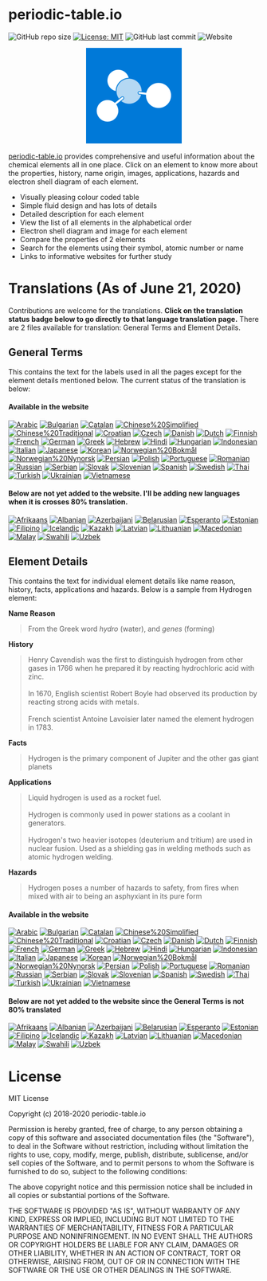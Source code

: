 # periodic-table.io

![GitHub repo size](https://img.shields.io/github/repo-size/catchspider2002/periodic-table.io)
[![License: MIT](https://img.shields.io/badge/License-MIT-blue.svg)](https://opensource.org/licenses/MIT)
![GitHub last commit](https://img.shields.io/github/last-commit/catchspider2002/periodic-table.io)
![Website](https://img.shields.io/website?up_message=online&url=https%3A%2F%2Fperiodic-table.io%2F)

<div align="center">
  <img src="android-chrome-192x192.png" alt="periodic-table.io" />
</div>

[periodic-table.io](https://periodic-table.io) provides comprehensive and useful information about the chemical elements all in one place. Click on an element to know more about the properties, history, name origin, images, applications, hazards and electron shell diagram of each element.

- Visually pleasing colour coded table
- Simple fluid design and has lots of details
- Detailed description for each element
- View the list of all elements in the alphabetical order
- Electron shell diagram and image for each element
- Compare the properties of 2 elements
- Search for the elements using their symbol, atomic number or name
- Links to informative websites for further study

# Translations (As of June 21, 2020)

Contributions are welcome for the translations. **Click on the translation status badge below to go directly to that language translation page.** There are 2 files available for translation: General Terms and Element Details.

## General Terms
This contains the text for the labels used in all the pages except for the element details mentioned below. The current status of the translation is below:

#### Available in the website

[![Arabic](https://img.shields.io/badge/Arabic-95.7%25-green)](https://windows-uwp.oneskyapp.com/collaboration/translate/project/project/190138/language/28)
[![Bulgarian](https://img.shields.io/badge/Bulgarian-95.4%25-green)](https://windows-uwp.oneskyapp.com/collaboration/translate/project/project/190138/language/576)
[![Catalan](https://img.shields.io/badge/Catalan-95.7%25-green)](https://windows-uwp.oneskyapp.com/collaboration/translate/project/project/190138/language/23)
[![Chinese%20Simplified](https://img.shields.io/badge/Chinese%20Simplified-100%25-brightgreen)](https://windows-uwp.oneskyapp.com/collaboration/translate/project/project/190138/language/3)
[![Chinese%20Traditional](https://img.shields.io/badge/Chinese%20Traditional-85.8%25-green)](https://windows-uwp.oneskyapp.com/collaboration/translate/project/project/190138/language/2)
[![Croatian](https://img.shields.io/badge/Croatian-99.5%25-green)](https://windows-uwp.oneskyapp.com/collaboration/translate/project/project/190138/language/22)
[![Czech](https://img.shields.io/badge/Czech-95.4%25-green)](https://windows-uwp.oneskyapp.com/collaboration/translate/project/project/190138/language/13)
[![Danish](https://img.shields.io/badge/Danish-83.3%25-green)](https://windows-uwp.oneskyapp.com/collaboration/translate/project/project/190138/language/27)
[![Dutch](https://img.shields.io/badge/Dutch-95.4%25-green)](https://windows-uwp.oneskyapp.com/collaboration/translate/project/project/190138/language/12)
[![Finnish](https://img.shields.io/badge/Finnish-94.4%25-green)](https://windows-uwp.oneskyapp.com/collaboration/translate/project/project/190138/language/18)
[![French](https://img.shields.io/badge/French-96%25-green)](https://windows-uwp.oneskyapp.com/collaboration/translate/project/project/190138/language/5)
[![German](https://img.shields.io/badge/German-96%25-green)](https://windows-uwp.oneskyapp.com/collaboration/translate/project/project/190138/language/6)
[![Greek](https://img.shields.io/badge/Greek-76.1%25-yellow)](https://windows-uwp.oneskyapp.com/collaboration/translate/project/project/190138/language/20)
[![Hebrew](https://img.shields.io/badge/Hebrew-91.4%25-green)](https://windows-uwp.oneskyapp.com/collaboration/translate/project/project/190138/language/42)
[![Hindi](https://img.shields.io/badge/Hindi-81.5%25-green)](https://windows-uwp.oneskyapp.com/collaboration/translate/project/project/190138/language/587)
[![Hungarian](https://img.shields.io/badge/Hungarian-95.7%25-green)](https://windows-uwp.oneskyapp.com/collaboration/translate/project/project/190138/language/21)
[![Indonesian](https://img.shields.io/badge/Indonesian-95.7%25-green)](https://windows-uwp.oneskyapp.com/collaboration/translate/project/project/190138/language/54)
[![Italian](https://img.shields.io/badge/Italian-96%25-green)](https://windows-uwp.oneskyapp.com/collaboration/translate/project/project/190138/language/10)
[![Japanese](https://img.shields.io/badge/Japanese-95.2%25-green)](https://windows-uwp.oneskyapp.com/collaboration/translate/project/project/190138/language/4)
[![Korean](https://img.shields.io/badge/Korean-100%25-brightgreen)](https://windows-uwp.oneskyapp.com/collaboration/translate/project/project/190138/language/9)
[![Norwegian%20Bokmål](https://img.shields.io/badge/Norwegian%20Bokmål-91.9%25-green)](https://windows-uwp.oneskyapp.com/collaboration/translate/project/project/190138/language/77)
[![Norwegian%20Nynorsk](https://img.shields.io/badge/Norwegian%20Nynorsk-71%25-yellow)](https://windows-uwp.oneskyapp.com/collaboration/translate/project/project/190138/language/15)
[![Persian](https://img.shields.io/badge/Persian-96%25-green)](https://windows-uwp.oneskyapp.com/collaboration/translate/project/project/190138/language/29)
[![Polish](https://img.shields.io/badge/Polish-90.9%25-green)](https://windows-uwp.oneskyapp.com/collaboration/translate/project/project/190138/language/16)
[![Portuguese](https://img.shields.io/badge/Portuguese-96.2%25-green)](https://windows-uwp.oneskyapp.com/collaboration/translate/project/project/190138/language/563)
[![Romanian](https://img.shields.io/badge/Romanian-95.7%25-green)](https://windows-uwp.oneskyapp.com/collaboration/translate/project/project/190138/language/19)
[![Russian](https://img.shields.io/badge/Russian-96%25-green)](https://windows-uwp.oneskyapp.com/collaboration/translate/project/project/190138/language/11)
[![Serbian](https://img.shields.io/badge/Serbian-94.1%25-green)](https://windows-uwp.oneskyapp.com/collaboration/translate/project/project/190138/language/462)
[![Slovak](https://img.shields.io/badge/Slovak-94.4%25-green)](https://windows-uwp.oneskyapp.com/collaboration/translate/project/project/190138/language/34)
[![Slovenian](https://img.shields.io/badge/Slovenian-82.3%25-green)](https://windows-uwp.oneskyapp.com/collaboration/translate/project/project/190138/language/659)
[![Spanish](https://img.shields.io/badge/Spanish-96%25-green)](https://windows-uwp.oneskyapp.com/collaboration/translate/project/project/190138/language/79)
[![Swedish](https://img.shields.io/badge/Swedish-84.4%25-green)](https://windows-uwp.oneskyapp.com/collaboration/translate/project/project/190138/language/17)
[![Thai](https://img.shields.io/badge/Thai-95.2%25-green)](https://windows-uwp.oneskyapp.com/collaboration/translate/project/project/190138/language/56)
[![Turkish](https://img.shields.io/badge/Turkish-95.4%25-green)](https://windows-uwp.oneskyapp.com/collaboration/translate/project/project/190138/language/14)
[![Ukrainian](https://img.shields.io/badge/Ukrainian-93%25-green)](https://windows-uwp.oneskyapp.com/collaboration/translate/project/project/190138/language/36)
[![Vietnamese](https://img.shields.io/badge/Vietnamese-96%25-green)](https://windows-uwp.oneskyapp.com/collaboration/translate/project/project/190138/language/50)

#### Below are not yet added to the website. I'll be adding new languages when it is crosses 80% translation.

[![Afrikaans](https://img.shields.io/badge/Afrikaans-38.2%25-red)](https://windows-uwp.oneskyapp.com/collaboration/translate/project/project/190138/language/60)
[![Albanian](https://img.shields.io/badge/Albanian-66.4%25-yellow)](https://windows-uwp.oneskyapp.com/collaboration/translate/project/project/190138/language/63)
[![Azerbaijani](https://img.shields.io/badge/Azerbaijani-56.7%25-orange)](https://windows-uwp.oneskyapp.com/collaboration/translate/project/project/190138/language/249)
[![Belarusian](https://img.shields.io/badge/Belarusian-67.7%25-yellow)](https://windows-uwp.oneskyapp.com/collaboration/translate/project/project/190138/language/66)
[![Esperanto](https://img.shields.io/badge/Esperanto-37.6%25-red)](https://windows-uwp.oneskyapp.com/collaboration/translate/project/project/190138/language/24)
[![Estonian](https://img.shields.io/badge/Estonian-61.6%25-orange)](https://windows-uwp.oneskyapp.com/collaboration/translate/project/project/190138/language/624)
[![Filipino](https://img.shields.io/badge/Filipino-72.8%25-yellow)](https://windows-uwp.oneskyapp.com/collaboration/translate/project/project/190138/language/31)
[![Icelandic](https://img.shields.io/badge/Icelandic-44.6%25-red)](https://windows-uwp.oneskyapp.com/collaboration/translate/project/project/190138/language/43)
[![Kazakh](https://img.shields.io/badge/Kazakh-68.5%25-yellow)](https://windows-uwp.oneskyapp.com/collaboration/translate/project/project/190138/language/159)
[![Latvian](https://img.shields.io/badge/Latvian-65.1%25-yellow)](https://windows-uwp.oneskyapp.com/collaboration/translate/project/project/190138/language/38)
[![Lithuanian](https://img.shields.io/badge/Lithuanian-65.6%25-yellow)](https://windows-uwp.oneskyapp.com/collaboration/translate/project/project/190138/language/641)
[![Macedonian](https://img.shields.io/badge/Macedonian-61.6%25-orange)](https://windows-uwp.oneskyapp.com/collaboration/translate/project/project/190138/language/644)
[![Malay](https://img.shields.io/badge/Malay-69.6%25-yellow)](https://windows-uwp.oneskyapp.com/collaboration/translate/project/project/190138/language/55)
[![Swahili](https://img.shields.io/badge/Swahili-36.3%25-red)](https://windows-uwp.oneskyapp.com/collaboration/translate/project/project/190138/language/494)
[![Uzbek](https://img.shields.io/badge/Uzbek-58.1%25-orange)](https://windows-uwp.oneskyapp.com/collaboration/translate/project/project/190138/language/213)

## Element Details
This contains the text for individual element details like name reason, history, facts, applications and hazards. Below is a sample from Hydrogen element:

**Name Reason**
> From the Greek word *hydro* (water), and *genes* (forming)

**History**
> Henry Cavendish was the first to distinguish hydrogen from other gases in 1766 when he prepared it by reacting hydrochloric acid with zinc.<br><br>In 1670, English scientist Robert Boyle had observed its production by reacting strong acids with metals.<br><br>French scientist Antoine Lavoisier later named the element hydrogen in 1783.

**Facts**
> Hydrogen is the primary component of Jupiter and the other gas giant planets

**Applications**
> Liquid hydrogen is used as a rocket fuel.<br><br>Hydrogen is commonly used in power stations as a coolant in generators.<br><br>Hydrogen's two heavier isotopes (deuterium and tritium) are used in nuclear fusion. Used as a shielding gas in welding methods such as atomic hydrogen welding.

**Hazards**
> Hydrogen poses a number of hazards to safety, from fires when mixed with air to being an asphyxiant in its pure form

#### Available in the website

[![Arabic](https://img.shields.io/badge/Arabic-1.7%25-red)](https://windows-uwp.oneskyapp.com/collaboration/translate/project/project/197066/language/28)
[![Bulgarian](https://img.shields.io/badge/Bulgarian-1.2%25-red)](https://windows-uwp.oneskyapp.com/collaboration/translate/project/project/197066/language/576)
[![Catalan](https://img.shields.io/badge/Catalan-0%25-red)](https://windows-uwp.oneskyapp.com/collaboration/translate/project/project/197066/language/23)
[![Chinese%20Simplified](https://img.shields.io/badge/Chinese%20Simplified-100%25-brightgreen)](https://windows-uwp.oneskyapp.com/collaboration/translate/project/project/197066/language/3)
[![Chinese%20Traditional](https://img.shields.io/badge/Chinese%20Traditional-0.7%25-red)](https://windows-uwp.oneskyapp.com/collaboration/translate/project/project/197066/language/2)
[![Croatian](https://img.shields.io/badge/Croatian-24.9%25-red)](https://windows-uwp.oneskyapp.com/collaboration/translate/project/project/197066/language/22)
[![Czech](https://img.shields.io/badge/Czech-16.6%25-red)](https://windows-uwp.oneskyapp.com/collaboration/translate/project/project/197066/language/13)
[![Danish](https://img.shields.io/badge/Danish-0%25-red)](https://windows-uwp.oneskyapp.com/collaboration/translate/project/project/197066/language/27)
[![Dutch](https://img.shields.io/badge/Dutch-0%25-red)](https://windows-uwp.oneskyapp.com/collaboration/translate/project/project/197066/language/12)
[![Finnish](https://img.shields.io/badge/Finnish-0%25-red)](https://windows-uwp.oneskyapp.com/collaboration/translate/project/project/197066/language/18)
[![French](https://img.shields.io/badge/French-100%25-brightgreen)](https://windows-uwp.oneskyapp.com/collaboration/translate/project/project/197066/language/5)
[![German](https://img.shields.io/badge/German-5.9%25-red)](https://windows-uwp.oneskyapp.com/collaboration/translate/project/project/197066/language/6)
[![Greek](https://img.shields.io/badge/Greek-0%25-red)](https://windows-uwp.oneskyapp.com/collaboration/translate/project/project/197066/language/20)
[![Hebrew](https://img.shields.io/badge/Hebrew-0.2%25-red)](https://windows-uwp.oneskyapp.com/collaboration/translate/project/project/197066/language/42)
[![Hindi](https://img.shields.io/badge/Hindi-0%25-red)](https://windows-uwp.oneskyapp.com/collaboration/translate/project/project/197066/language/587)
[![Hungarian](https://img.shields.io/badge/Hungarian-80.7%25-green)](https://windows-uwp.oneskyapp.com/collaboration/translate/project/project/197066/language/21)
[![Indonesian](https://img.shields.io/badge/Indonesian-2.4%25-red)](https://windows-uwp.oneskyapp.com/collaboration/translate/project/project/197066/language/54)
[![Italian](https://img.shields.io/badge/Italian-20.2%25-red)](https://windows-uwp.oneskyapp.com/collaboration/translate/project/project/197066/language/10)
[![Japanese](https://img.shields.io/badge/Japanese-1.7%25-red)](https://windows-uwp.oneskyapp.com/collaboration/translate/project/project/197066/language/4)
[![Korean](https://img.shields.io/badge/Korean-100%25-brightgreen)](https://windows-uwp.oneskyapp.com/collaboration/translate/project/project/197066/language/9)
[![Norwegian%20Bokmål](https://img.shields.io/badge/Norwegian%20Bokmål-0%25-red)](https://windows-uwp.oneskyapp.com/collaboration/translate/project/project/197066/language/77)
[![Norwegian%20Nynorsk](https://img.shields.io/badge/Norwegian%20Nynorsk-0%25-red)](https://windows-uwp.oneskyapp.com/collaboration/translate/project/project/197066/language/15)
[![Persian](https://img.shields.io/badge/Persian-4.9%25-red)](https://windows-uwp.oneskyapp.com/collaboration/translate/project/project/197066/language/29)
[![Polish](https://img.shields.io/badge/Polish-0.3%25-red)](https://windows-uwp.oneskyapp.com/collaboration/translate/project/project/197066/language/16)
[![Portuguese](https://img.shields.io/badge/Portuguese-13.4%25-red)](https://windows-uwp.oneskyapp.com/collaboration/translate/project/project/197066/language/563)
[![Romanian](https://img.shields.io/badge/Romanian-20.3%25-red)](https://windows-uwp.oneskyapp.com/collaboration/translate/project/project/197066/language/19)
[![Russian](https://img.shields.io/badge/Russian-18.3%25-red)](https://windows-uwp.oneskyapp.com/collaboration/translate/project/project/197066/language/11)
[![Serbian](https://img.shields.io/badge/Serbian-0%25-red)](https://windows-uwp.oneskyapp.com/collaboration/translate/project/project/197066/language/462)
[![Slovak](https://img.shields.io/badge/Slovak-0.7%25-red)](https://windows-uwp.oneskyapp.com/collaboration/translate/project/project/197066/language/34)
[![Slovenian](https://img.shields.io/badge/Slovenian-0%25-red)](https://windows-uwp.oneskyapp.com/collaboration/translate/project/project/197066/language/659)
[![Spanish](https://img.shields.io/badge/Spanish-100%25-brightgreen)](https://windows-uwp.oneskyapp.com/collaboration/translate/project/project/197066/language/79)
[![Swedish](https://img.shields.io/badge/Swedish-0%25-red)](https://windows-uwp.oneskyapp.com/collaboration/translate/project/project/197066/language/17)
[![Thai](https://img.shields.io/badge/Thai-4.9%25-red)](https://windows-uwp.oneskyapp.com/collaboration/translate/project/project/197066/language/56)
[![Turkish](https://img.shields.io/badge/Turkish-0.7%25-red)](https://windows-uwp.oneskyapp.com/collaboration/translate/project/project/197066/language/14)
[![Ukrainian](https://img.shields.io/badge/Ukrainian-0.7%25-red)](https://windows-uwp.oneskyapp.com/collaboration/translate/project/project/197066/language/36)
[![Vietnamese](https://img.shields.io/badge/Vietnamese-15.6%25-red)](https://windows-uwp.oneskyapp.com/collaboration/translate/project/project/197066/language/50)

#### Below are not yet added to the website since the General Terms is not 80% translated

[![Afrikaans](https://img.shields.io/badge/Afrikaans-0%25-red)](https://windows-uwp.oneskyapp.com/collaboration/translate/project/project/197066/language/60)
[![Albanian](https://img.shields.io/badge/Albanian-0%25-red)](https://windows-uwp.oneskyapp.com/collaboration/translate/project/project/197066/language/63)
[![Azerbaijani](https://img.shields.io/badge/Azerbaijani-0%25-red)](https://windows-uwp.oneskyapp.com/collaboration/translate/project/project/197066/language/249)
[![Belarusian](https://img.shields.io/badge/Belarusian-0%25-red)](https://windows-uwp.oneskyapp.com/collaboration/translate/project/project/197066/language/66)
[![Esperanto](https://img.shields.io/badge/Esperanto-0%25-red)](https://windows-uwp.oneskyapp.com/collaboration/translate/project/project/197066/language/24)
[![Estonian](https://img.shields.io/badge/Estonian-0.5%25-red)](https://windows-uwp.oneskyapp.com/collaboration/translate/project/project/197066/language/624)
[![Filipino](https://img.shields.io/badge/Filipino-0%25-red)](https://windows-uwp.oneskyapp.com/collaboration/translate/project/project/197066/language/31)
[![Icelandic](https://img.shields.io/badge/Icelandic-0%25-red)](https://windows-uwp.oneskyapp.com/collaboration/translate/project/project/197066/language/43)
[![Kazakh](https://img.shields.io/badge/Kazakh-0%25-red)](https://windows-uwp.oneskyapp.com/collaboration/translate/project/project/197066/language/159)
[![Latvian](https://img.shields.io/badge/Latvian-0%25-red)](https://windows-uwp.oneskyapp.com/collaboration/translate/project/project/197066/language/38)
[![Lithuanian](https://img.shields.io/badge/Lithuanian-0%25-red)](https://windows-uwp.oneskyapp.com/collaboration/translate/project/project/197066/language/641)
[![Macedonian](https://img.shields.io/badge/Macedonian-0%25-red)](https://windows-uwp.oneskyapp.com/collaboration/translate/project/project/197066/language/644)
[![Malay](https://img.shields.io/badge/Malay-1.4%25-red)](https://windows-uwp.oneskyapp.com/collaboration/translate/project/project/197066/language/55)
[![Swahili](https://img.shields.io/badge/Swahili-0%25-red)](https://windows-uwp.oneskyapp.com/collaboration/translate/project/project/197066/language/494)
[![Uzbek](https://img.shields.io/badge/Uzbek-0%25-red)](https://windows-uwp.oneskyapp.com/collaboration/translate/project/project/197066/language/213)


# License

MIT License

Copyright (c) 2018-2020 periodic-table.io

Permission is hereby granted, free of charge, to any person obtaining a copy of this software and associated documentation files (the "Software"), to deal in the Software without restriction, including without limitation the rights to use, copy, modify, merge, publish, distribute, sublicense, and/or sell copies of the Software, and to permit persons to whom the Software is furnished to do so, subject to the following conditions:

The above copyright notice and this permission notice shall be included in all copies or substantial portions of the Software.

THE SOFTWARE IS PROVIDED "AS IS", WITHOUT WARRANTY OF ANY KIND, EXPRESS OR IMPLIED, INCLUDING BUT NOT LIMITED TO THE WARRANTIES OF MERCHANTABILITY, FITNESS FOR A PARTICULAR PURPOSE AND NONINFRINGEMENT. IN NO EVENT SHALL THE AUTHORS OR COPYRIGHT HOLDERS BE LIABLE FOR ANY CLAIM, DAMAGES OR OTHER LIABILITY, WHETHER IN AN ACTION OF CONTRACT, TORT OR OTHERWISE, ARISING FROM, OUT OF OR IN CONNECTION WITH THE SOFTWARE OR THE USE OR OTHER DEALINGS IN THE SOFTWARE.
